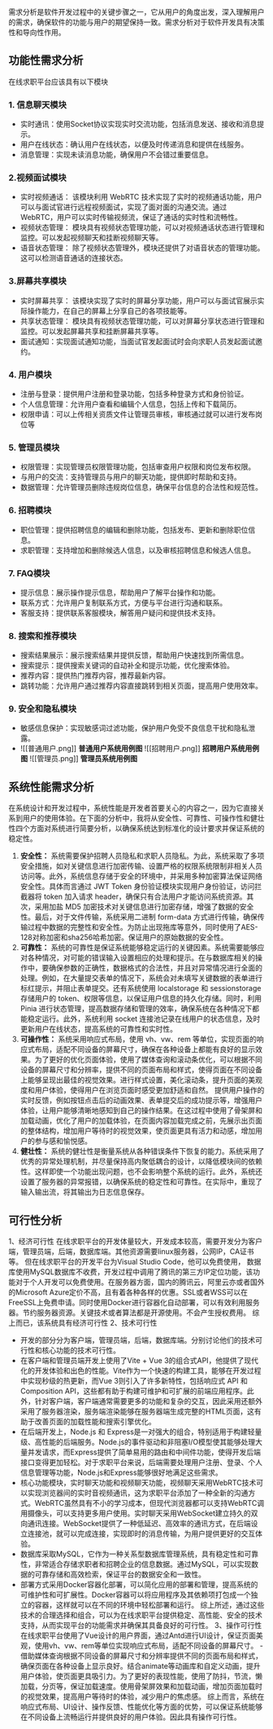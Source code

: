  需求分析是软件开发过程中的关键步骤之一，它从用户的角度出发，深入理解用户的需求，确保软件的功能与用户的期望保持一致。需求分析对于软件开发具有决策性和导向性作用。
## 功能性需求分析
在线求职平台应该具有以下模块

### 1. 信息聊天模块
  - 实时通讯：使用Socket协议实现实时交流功能，包括消息发送、接收和消息提示。
  - 用户在线状态：确认用户在线状态，以便及时传递消息和提供在线服务。
  - 消息管理：实现未读消息功能，确保用户不会错过重要信息。
### 2.视频面试模块
- 实时视频通话： 该模块利用 WebRTC 技术实现了实时的视频通话功能，用户可以与面试官进行远程视频面试，实现了面对面的沟通交流。通过 WebRTC，用户可以实时传输视频流，保证了通话的实时性和流畅性。
- 视频状态管理： 模块具有视频状态管理功能，可以对视频通话状态进行管理和监控。可以发起视频聊天和挂断视频聊天等。
- 语音状态管理： 除了视频状态管理外，模块还提供了对语音状态的管理功能。这可以检测语音通话的连接状态。
### 3.屏幕共享模块
- 实时屏幕共享： 该模块实现了实时的屏幕分享功能，用户可以与面试官展示实际操作能力，在自己的屏幕上分享自己的各项技能等。
- 共享状态管理： 模块具有视频状态管理功能，可以对屏幕分享状态进行管理和监控。可以发起屏幕共享和挂断屏幕共享等。
- 面试通知：实现面试通知功能，当面试官发起面试时会向求职人员发起面试邀约。
### 4. 用户模块
  - 注册与登录：提供用户注册和登录功能，包括多种登录方式和身份验证。
  - 个人信息管理：允许用户查看和编辑个人信息，包括上传和下载简历。
  - 权限申请：可以上传相关资质文件让管理员审核，审核通过就可以进行发布岗位等
### 5. 管理员模块
  - 权限管理：实现管理员权限管理功能，包括审查用户权限和岗位发布权限。
  - 与用户的交流：支持管理员与用户的聊天功能，提供即时帮助和支持。
  - 数据管理：允许管理员删除违规岗位信息，确保平台信息的合法性和规范性。
### 6. 招聘模块
  - 职位管理：提供招聘信息的编辑和删除功能，包括发布、更新和删除职位信息。
  - 求职管理：支持增加和删除候选人信息，以及审核招聘信息和候选人信息。
### 7. FAQ模块
  - 提示信息：展示操作提示信息，帮助用户了解平台操作和功能。
  - 联系方式：允许用户复制联系方式，方便与平台进行沟通和联系。
  - 客服支持：提供联系客服模块，解答用户疑问和提供技术支持。
### 8. 搜索和推荐模块
  - 搜索结果展示：展示搜索结果并提供反馈，帮助用户快速找到所需信息。
  - 搜索提示：提供搜索关键词的自动补全和提示功能，优化搜索体验。
  - 推荐内容：提供热门推荐内容，推荐最新内容。
  - 跳转功能：允许用户通过推荐内容直接跳转到相关页面，提高用户使用效率。
### 9. 安全和隐私模块
  - 敏感信息保护：实现敏感词过滤功能，保护用户免受不良信息干扰和隐私泄露。
  - ![[普通用户.png]]
  **普通用户系统用例图**
  ![[招聘用户.png]]
  **招聘用户系统用例图**
  ![[管理员.png]]
  **管理员系统用例图**
## 系统性能需求分析
在系统设计和开发过程中，系统性能是开发者首要关心的内容之一，因为它直接关系到用户的使用体验。在下面的分析中，我将从安全性、可靠性、可操作性和健壮性四个方面对系统进行简要分析，以确保系统达到标准化的设计要求并保证系统的稳定性。
1. **安全性：** 系统需要保护招聘人员隐私和求职人员隐私。为此，系统采取了多项安全措施，如对关键信息进行加密传输、设置严格的权限系统限制非相关人员访问等。此外，系统信息存储于安全的环境中，并采用多种加密算法保证网络安全性。具体而言通过 JWT Token 身份验证模块实现用户身份验证，访问拦截器将 token 加入请求 header，确保只有合法用户才能访问系统资源。其次，采用加盐 MD5 加密技术对关键信息进行加密存储，增强了数据的安全性。最后，对于文件传输，系统采用二进制 form-data 方式进行传输，确保传输过程中数据的完整性和安全性。为防止出现拖库等意外，同时使用了AES-128对称加密和sha256哈希加密。保证用户的原始数据的安全性。
2. **可靠性：** 系统的可靠性是保证系统能够稳定运行的关键因素。系统需要能够应对各种情况，对可能的错误输入设置相应的处理和提示。在与数据库相关的操作中，要确保参数的正确性，数据格式的合法性，并且对异常情况进行全面的处理。例如，在大量提交表单的情况下，系统会对未填写关键数据的表单进行标红提示，并阻止表单提交。还有系统使用 localstorage 和 sessionstorage 存储用户的 token、权限等信息，以保证用户信息的持久化存储。同时，利用 Pinia 进行状态管理，提高数据存储和管理的效率，确保系统在各种情况下都能稳定运行。此外，系统利用 socket 连接池记录在线用户的状态信息，及时更新用户在线状态，提高系统的可靠性和实时性。
3. **可操作性：** 系统采用响应式布局，使用 vh、vw、rem 等单位，实现页面的响应式布局，适配不同设备的屏幕尺寸，确保在各种设备上都能有良好的显示效果。为了更好的优化页面体验，使用了媒体查询和滚动条优化，可以根据不同设备的屏幕尺寸和分辨率，提供不同的页面布局和样式，使得页面在不同设备上能够呈现出最佳的视觉效果。进行样式设置，美化滚动条，提升页面的美观度和用户体验，使得用户在浏览页面时感受更加舒适和自然。
	提供用户操作的实时反馈，例如按钮点击后的动画效果、表单提交后的成功提示等，增强用户体验，让用户能够清晰地感知到自己的操作结果。在这过程中使用了骨架屏和加载动画，优化了用户的加载体验，在页面内容加载完成之前，先展示出页面的整体结构，增加用户等待时的视觉效果，使页面更具有活力和动感，增加用户的参与感和愉悦感。
4. **健壮性：** 系统的健壮性是衡量系统从各种错误条件下恢复的能力。系统采用了优秀的异常处理机制，并尽量保持高内聚低耦合的设计，以降低模块间的依赖性。这样即使一个功能出现问题，也不会影响整个系统的运行。此外，系统还设置了服务器的异常报错，以确保系统的稳定性和可靠性。在实际中，重现了输入输出流，将其输出为日志信息保存。
## 可行性分析
1、经济可行性
	在线求职平台的开发体量较大，开发成本较高，需要开发分为客户端，管理员端，后端，数据库端。其他资源需要linux服务器，公网IP，CA证书等。
	但在线求职平台的开发平台为Visual Studio Code，他可以免费使用， 数据库使用MySQL数据库不收费，开发过程中调用了腾讯的第三方IP定位功能，该功能对于个人开发可以免费使用。在服务器方面，国内的腾讯云，阿里云亦或者国外的Microsoft Azure定价不高，且有着各种各样的优惠。SSL或者WSS可以在FreeSSL上免费申请。同时使用Docker进行容器化自动部署，可以有效利用服务器。节约服务器资源。关键技术或者算法都是开源使用。不会产生授权费用。
	综上而已，该系统具有经济可行性
2、技术可行性
- 开发的部分分为客户端，管理员端，后端，数据库端。分别讨论他们的技术可行性和核心功能的技术可行性。
- 在客户端和管理员端开发上使用了Vite + Vue 3的组合式API，他提供了现代化的开发体验和出色的性能。Vite作为一个快速的构建工具，能够在开发过程中实现秒级的热更新，而Vue 3则引入了许多新特性，包括响应式 API 和 Composition API，这些都有助于构建可维护和可扩展的前端应用程序。此外，针对客户端，客户端通常需要更多的功能和复杂的交互，因此采用还额外采用了服务器渲染，服务端渲染能够在服务器端生成完整的HTML页面，这有助于改善页面的加载性能和搜索引擎优化。
- 在后端开发上，Node.js 和 Express是一对强大的组合，特别适用于构建轻量级、高性能的后端服务。Node.js的事件驱动和非阻塞I/O模型使其能够处理大量并发请求，而Express提供了简单易用的路由和中间件功能，使得开发后端接口变得更加轻松。对于求职平台来说，后端需要处理用户注册、登录、个人信息管理等功能，Node.js和Express能够很好地满足这些需求。
- 核心功能模块，实时聊天功能和视频聊天功能，视频聊天采用WebRTC技术可以实现浏览器间的实时音视频通讯，这为求职平台添加了一种全新的沟通方式。WebRTC虽然具有不小的学习成本，但现代浏览器都可以支持WebRTC调用摄像头，可以支持更多用户使用。实时聊天采用WebSocket建立持久的双向通讯连接。WebSocket提供了一种低延迟、高效率的通讯方式，在后端设立连接池，就可以完成连接，实现即时的消息传输，为用户提供更好的交互体验。
- 数据库采取MySQL，它作为一种关系型数据库管理系统，具有稳定性和可靠性，非常适合存储求职者和招聘企业的信息数据。通过MySQL，可以实现数据的可靠存储和高效检索，保证平台的数据安全和一致性。
- 部署方式采用Docker容器化部署，可以简化应用的部署和管理，提高系统的可维护性和可扩展性。Docker容器可以将应用程序及其依赖项打包成一个独立的容器，这样就可以在不同的环境中轻松部署和运行。
综上所述，通过这些技术的合理选择和组合，可以为在线求职平台提供稳定、高性能、安全的技术支持，从而实现平台的功能需求并确保其具备良好的可行性。
3、操作可行性
	在线求职平台使用了Vue设计的用户界面，通过Antd进行UI设计，保证页面美观，使用vh、vw、rem等单位实现响应式布局，适配不同设备的屏幕尺寸。 -借助媒体查询根据不同设备的屏幕尺寸和分辨率提供不同的页面布局和样式，确保页面在各种设备上显示良好。结合animate等动画库和自定义动画，提升用户体验，使页面更具吸引力。为了更好的表现性能，使用了防抖，节流，懒加载，分页等，保证加载速度。使用骨架屏效果和加载动画，增加页面加载时的视觉效果，提高用户等待时的体验，减少用户的焦虑感。
	综上而言，系统在响应式布局、UI设计、操作反馈、性能优化等方面的优势，可以保证系统能够在不同设备上流畅运行并提供良好的用户体验。因此具有操作可行性。
